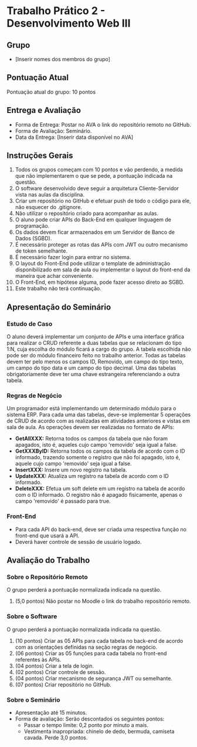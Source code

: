 # Trabalho Prático 2 - Desenvolvimento Web III

## Grupo

- [Inserir nomes dos membros do grupo]

## Pontuação Atual

Pontuação atual do grupo: 10 pontos

## Entrega e Avaliação

- Forma de Entrega: Postar no AVA o link do repositório remoto no GitHub.
- Forma de Avaliação: Seminário.
- Data da Entrega: [Inserir data disponível no AVA]

## Instruções Gerais

1. Todos os grupos começam com 10 pontos e vão perdendo, a medida que não implementarem o que se pede, a pontuação indicada na questão.
2. O software desenvolvido deve seguir a arquitetura Cliente-Servidor vista nas aulas da disciplina.
3. Criar um repositório no GitHub e efetuar push de todo o código para ele, não esquecer do .gitignore.
4. Não utilizar o repositório criado para acompanhar as aulas.
5. O aluno pode criar APIs do Back-End em qualquer linguagem de programação.
6. Os dados devem ficar armazenados em um Servidor de Banco de Dados (SGBD).
7. É necessário proteger as rotas das APIs com JWT ou outro mecanismo de token semelhante.
8. É necessário fazer login para entrar no sistema.
9. O layout do Front-End pode utilizar o template de administração disponibilizado em sala de aula ou implementar o layout do front-end da maneira que achar conveniente.
10. O Front-End, em hipótese alguma, pode fazer acesso direto ao SGBD.
11. Este trabalho não terá continuação.

## Apresentação do Seminário

### Estudo de Caso

O aluno deverá implementar um conjunto de APIs e uma interface gráfica para realizar o CRUD referente a duas tabelas que se relacionam do tipo 1:N, cuja escolha do módulo ficará a cargo do grupo. A tabela escolhida não pode ser do módulo financeiro feito no trabalho anterior. Todas as tabelas devem ter pelo menos os campos ID, Removido, um campo do tipo texto, um campo do tipo data e um campo do tipo decimal. Uma das tabelas obrigatoriamente deve ter uma chave estrangeira referenciando a outra tabela.

### Regras de Negócio

Um programador está implementando um determinado módulo para o sistema ERP. Para cada uma das tabelas, deve-se implementar 5 operações de CRUD de acordo com as realizadas em atividades anteriores e vistas em sala de aula. As operações devem ser realizadas no formato de APIs:

- **GetAllXXX:** Retorna todos os campos da tabela que não foram apagados, isto é, aqueles cujo campo 'removido' seja igual a false.
- **GetXXXByID:** Retorna todos os campos da tabela de acordo com o ID informado, trazendo somente o registro que não foi apagado, isto é, aquele cujo campo 'removido' seja igual a false.
- **InsertXXX:** Insere um novo registro na tabela.
- **UpdateXXX:** Atualiza um registro na tabela de acordo com o ID informado.
- **DeleteXXX:** Efetua um soft delete em um registro na tabela de acordo com o ID informado. O registro não é apagado fisicamente, apenas o campo 'removido' é passado para true.

### Front-End

- Para cada API do back-end, deve ser criada uma respectiva função no front-end que usará a API.
- Deverá haver controle de sessão de usuário logado.

## Avaliação do Trabalho

### Sobre o Repositório Remoto

O grupo perderá a pontuação normalizada indicada na questão.

1. (5,0 pontos) Não postar no Moodle o link do trabalho repositório remoto.

### Sobre o Software

O grupo perderá a pontuação normalizada indicada na questão.

1. (10 pontos) Criar as 05 APIs para cada tabela no back-end de acordo com as orientações definidas na seção regras de negócio.
2. (06 pontos) Criar as 05 funções para cada tabela no front-end referentes às APIs.
3. (04 pontos) Criar a tela de login.
4. (02 pontos) Criar controle de sessão.
5. (04 pontos) Criar mecanismo de segurança JWT ou semelhante.
6. (07 pontos) Criar repositório no GitHub.

### Sobre o Seminário

- Apresentação até 15 minutos.
- Forma de avaliação: Serão descontados os seguintes pontos:
  - Passar o tempo limite: 0,2 ponto por minuto a mais.
  - Vestimenta inapropriada: chinelo de dedo, bermuda, camiseta cavada. Perde 3,0 pontos.
